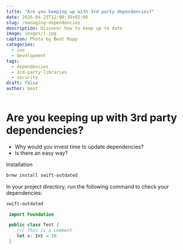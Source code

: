 ```yaml
---
title: "Are you keeping up with 3rd party dependencies?"
date: 2026-04-25T12:00:38+02:00
slug: /managing-dependencies
description: Discover how to keep up to date
image: images/1.jpg
caption: Photo by Beat Rupp
categories:
  - ios
  - development
tags:
  - dependencies
  - 3rd-party-libraries
  - security
draft: false
author: beat
---
```


# Are you keeping up with 3rd party dependencies?

- Why would you invest time to update dependencies?
- Is there an easy way?

Installation

```bash
brew install swift-outdated
```

In your project directory, run the following command to check your dependencies:

```bash
swift-outdated
```

```swift
 import Foundation

 public class Test {
    /// This is a comment
    let x: Int = 10
 }
```
